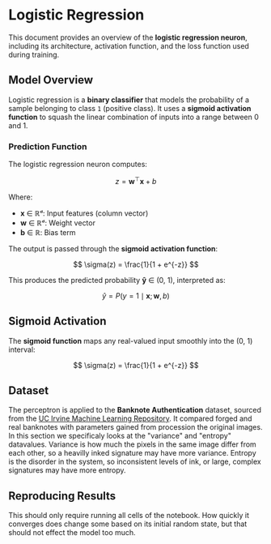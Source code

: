 # Logistic Regression 

This document provides an overview of the **logistic regression neuron**, including its architecture, activation function, and the loss function used during training.

## Model Overview

Logistic regression is a **binary classifier** that models the probability of a sample belonging to class `1` (positive class). It uses a **sigmoid activation function** to squash the linear combination of inputs into a range between 0 and 1.

### Prediction Function

The logistic regression neuron computes:

$$
z = \mathbf{w}^\top \mathbf{x} + b
$$

Where:

- **x** ∈ ℝᵈ: Input features (column vector)  
- **w** ∈ ℝᵈ: Weight vector  
- **b** ∈ ℝ: Bias term

The output is passed through the **sigmoid activation function**:

$$
\sigma(z) = \frac{1}{1 + e^{-z}}
$$

This produces the predicted probability **ŷ** ∈ (0, 1), interpreted as:

$$
\hat{y} = P(y=1 \mid \mathbf{x}; \mathbf{w}, b)
$$

## Sigmoid Activation

The **sigmoid function** maps any real-valued input smoothly into the (0, 1) interval:

$$
\sigma(z) = \frac{1}{1 + e^{-z}}
$$

## Dataset

The perceptron is applied to the **Banknote Authentication** dataset, sourced from the [UC Irvine Machine Learning Repository](https://archive.ics.uci.edu/dataset/267/banknote+authentication). It compared forged and real banknotes with parameters gained from procession the original images. In this section we specificaly looks at the "variance" and "entropy" datavalues. Variance is how much the pixels in the same image differ from each other, so a heavilly inked signature may have more variance. Entropy is the disorder in the system, so inconsistent levels of ink, or large, complex signatures may have more entropy.

## Reproducing Results

This should only require running all cells of the notebook. How quickly it converges does change some based on its initial random state, but that should not effect the model too much.